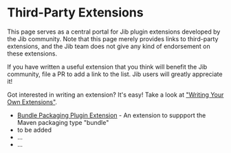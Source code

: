 # Third-Party Extensions

This page serves as a central portal for Jib plugin extensions developed by the Jib community. Note that this page merely provides links to third-party extensions, and the Jib team does not give any kind of endorsement on these extensions.

If you have written a useful extension that you think will benefit the Jib community, file a PR to add a link to the list. Jib users will greatly appreciate it!

Got interested in writing an extension? It's easy! Take a look at ["Writing Your Own Extensions"](../README.md#writing-your-own-extensions).

- [Bundle Packaging Plugin Extension](https://github.com/thought-gang/jib-maven-plugin-extension.git) - An extension to suppport the Maven packaging type "bundle"
- to be added
- ... 
- ...
